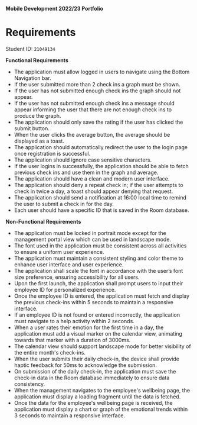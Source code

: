 **Mobile Development 2022/23 Portfolio**
# Requirements

Student ID: `21049134`

**Functional Requirements**

- The application must allow logged in users to navigate using the Bottom Navigation bar.
- If the user submitted more than 2 check ins a graph must be shown.
- If the user has not submitted enough check ins the graph should not appear.
- If the user has not submitted enough check ins a message should appear informing the user that there are not enough check ins to produce the graph.
- The application should only save the rating if the user has clicked the submit button.
- When the user clicks the average button, the average should be displayed as a toast.
- The application should automatically redirect the user to the login page once registration is successful.
- The application should ignore case sensitive characters.
- If the user logins in successfully, the application should be able to fetch previous check ins and use them in the graph and average.
- The application should have a clean and modern user interface.
- The application should deny a repeat check in; if the user attempts to check in twice a day, a toast should appear denying that request.
- The application should send a notification at 16:00 local time to remind the user to submit a check in for the day.
- Each user should have a specific ID that is saved in the Room database.

**Non-Functional Requirements**

- The application must be locked in portrait mode except for the management portal view which can be used in landscape mode.
- The font used in the application must be consistent across all activities to ensure a uniform user experience.
- The application must maintain a consistent styling and color theme to enhance user interface and user experience.
- The application shall scale the font in accordance with the user’s font size preference, ensuring accessibility for all users.
- Upon the first launch, the application shall prompt users to input their employee ID for personalized experience.
- Once the employee ID is entered, the application must fetch and display the previous check-ins within 5 seconds to maintain a responsive interface.
- If an employee ID is not found or entered incorrectly, the application must navigate to a help activity within 2 seconds.
- When a user rates their emotion for the first time in a day, the application must add a visual marker on the calendar view, animating towards that marker with a duration of 3000ms.
- The calendar view should support landscape mode for better visibility of the entire month's check-ins.
- When the user submits their daily check-in, the device shall provide haptic feedback for 50ms to acknowledge the submission.
- On submission of the daily check-in, the application must save the check-in data in the Room database immediately to ensure data consistency.
- When the management navigates to the employee's wellbeing page, the application must display a loading fragment until the data is fetched.
- Once the data for the employee's wellbeing page is received, the application must display a chart or graph of the emotional trends within 3 seconds to maintain a responsive interface.
